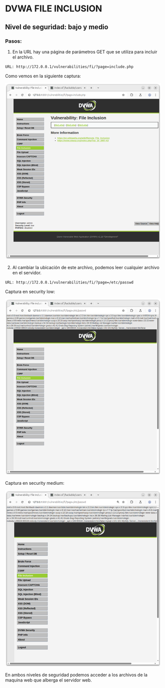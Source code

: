 
# DVWA FILE INCLUSION

## Nivel de seguridad: bajo y medio


### Pasos:

1. En la URL hay una página de parámetros GET que se utiliza para incluir el archivo.
```
URL: http://172.0.0.1/vulnerabilities/fi/?page=include.php
```

Como vemos en la siguiente captura:

![Pagina de Inicio](./Imagenes/Primera_pagina.png)

2. Al cambiar la ubicación de este archivo, podemos leer cualquier archivo en el servidor.
```
URL: http://172.0.0.1/vulnerabilities/fi/?page=/etc/passwd
```
Captura en security low:

![Captura de Resultado en low](./Imagenes/Resultado_low.png)

Captura en security medium:

![Captura de Resultado en low](./Imagenes/Resultado_medium.png)

En ambos niveles de seguridad podemos acceder a los archivos de la maquina web que alberga el servidor web.